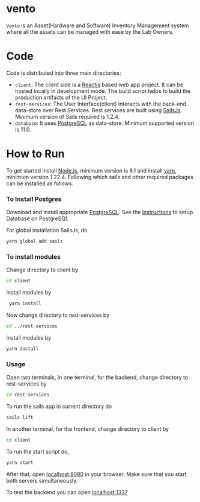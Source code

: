 # vento 
`Vento` is an Asset(Hardware and Software) Inventory Management system where all the assets can be managed with ease by the Lab Owners.

# Code
Code is distributed into three main directories:

- `client`: The client side is a [Reactjs](https://reactjs.org/) based web app project. It can be hosted locally in development mode. The build script helps to build the production artifacts of the UI Project.
- `rest-services`: The User Interface(client) interacts with the back-end data-store over Rest Services. Rest services are built using [SailsJs](https://sailsjs.com/). Minimum version of Sails required is 1.2.4.
- `database`: It uses [PostgreSQL](https://www.postgresql.org/) as data-store. Minimum supported version is 11.0.

# How to Run

To get started install [Node.js](https://nodejs.org/en/download/), minimum version is 8.1 and install [yarn](https://classic.yarnpkg.com/en/docs/install#windows-stable), minimum version 1.22.4. Following which sails and other required packages can be installed as follows.

### To Install Postgres 
Download and install appropriate [PostgreSQL](https://www.postgresql.org/download/).
See the [instructions](database/scripts/README.md) to setup Database on PostgreSQl.

For global installation SailsJs, do
```bash
yarn global add sails
```

### To install modules
Change directory to client by
```bash 
cd client 
```
Install modules by
```bash
 yarn install
```
Now change directory to rest-services by
```bash
cd ../rest-services
```
Install modules by
```bash
yarn install
```

### Usage
Open two terminals,
In one terminal, for the backend,
change directory to rest-services by
```bash
cd rest-services
```
To run the sails app in current directory do
```bash
sails lift
``` 
In another terminal, for the frontend,
change directory to client by
```bash
cd client
```
To run the start script do,
```bash
yarn start
```
After that, open [localhost:8080](http://localhost:8080) in your browser. 
Make sure that you start both servers simultaneously.

To test the backend you can open [localhost:1337](http://localhost:1337)
